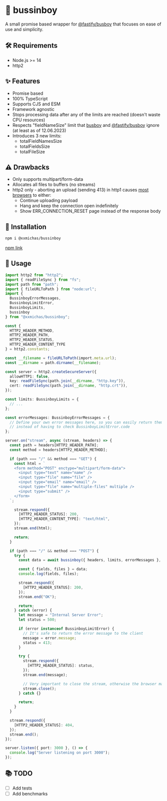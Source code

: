 # 💯 bussinboy

A small promise based wrapper for [@fastify/busboy](https://github.com/fastify/busboy) that focuses on ease of use and simplicity.

## 🛠️ Requirements

- Node.js >= 14
- http2

## ✨ Features

- Promise based
- 100% TypeScript
- Supports CJS and ESM
- Framework agnostic
- Stops processing data after any of the limits are reached (doesn't waste CPU resources)
- Respects "fieldNameSize" limit that [busboy](https://github.com/mscdex/busboy) and [@fastify/busboy](https://github.com/fastify/busboy) ignore (at least as of 12.06.2023)
- Introduces 3 new limits:
  - totalFieldNamesSize
  - totalFieldsSize
  - totalFileSize

## ⚠️ Drawbacks

- Only supports multipart/form-data
- Allocates all files to buffers (no streams)
- http2 only - aborting an upload (sending 413) in http1 causes [most browsers](https://bugs.chromium.org/p/chromium/issues/detail?id=174906) to either:
  - Continue uploading payload
  - Hang and keep the connection open indefinitely
  - Show ERR_CONNECTION_RESET page instead of the response body

## 💾 Installation

```bash
npm i @xxmichas/bussinboy
```

[npm link](https://www.npmjs.com/package/@xxmichas/bussinboy)

## 📖 Usage

```ts
import http2 from "http2";
import { readFileSync } from "fs";
import path from "path";
import { fileURLToPath } from "node:url";
import {
  BussinboyErrorMessages,
  BussinboyLimitError,
  BussinboyLimits,
  bussinboy
} from "@xxmichas/bussinboy";

const { 
  HTTP2_HEADER_METHOD,
  HTTP2_HEADER_PATH,
  HTTP2_HEADER_STATUS,
  HTTP2_HEADER_CONTENT_TYPE
} = http2.constants;

const __filename = fileURLToPath(import.meta.url);
const __dirname = path.dirname(__filename);

const server = http2.createSecureServer({
  allowHTTP1: false,
  key: readFileSync(path.join(__dirname, "http.key")),
  cert: readFileSync(path.join(__dirname, "http.crt")),
});

const limits: BussinboyLimits = {
  // ...
};

const errorMessages: BussinboyErrorMessages = {
  // Define your own error messages here, so you can easily return them to the client
  // instead of having to check BussinboyLimitError.code
};

server.on("stream", async (stream, headers) => {
  const path = headers[HTTP2_HEADER_PATH];
  const method = headers[HTTP2_HEADER_METHOD];

  if (path === "/" && method === "GET") {
    const html = `
    <form method="POST" enctype="multipart/form-data">
      <input type="text" name="name" />
      <input type="file" name="file" />
      <input type="email" name="email" />
      <input type="file" name="multiple-files" multiple />
      <input type="submit" />
    </form>
  `;

    stream.respond({
      [HTTP2_HEADER_STATUS]: 200,
      [HTTP2_HEADER_CONTENT_TYPE]: "text/html",
    });
    stream.end(html);

    return;
  }

  if (path === "/" && method === "POST") {
    try {
      const data = await bussinboy({ headers, limits, errorMessages }, stream);

      const { fields, files } = data;
      console.log(fields, files);

      stream.respond({
        [HTTP2_HEADER_STATUS]: 200,
      });
      stream.end("OK");

      return;
    } catch (error) {
      let message = "Internal Server Error";
      let status = 500;

      if (error instanceof BussinboyLimitError) {
        // It's safe to return the error message to the client
        message = error.message;
        status = 413;
      }

      try {
        stream.respond({
          [HTTP2_HEADER_STATUS]: status,
        });
        stream.end(message);

        // Very important to close the stream, otherwise the browser may hang
        stream.close();
      } catch {}

      return;
    }
  }

  stream.respond({
    [HTTP2_HEADER_STATUS]: 404,
  });
  stream.end();
});

server.listen({ port: 3000 }, () => {
  console.log("Server listening on port 3000");
});
```
## 📚 TODO

- [ ] Add tests
- [ ] Add benchmarks